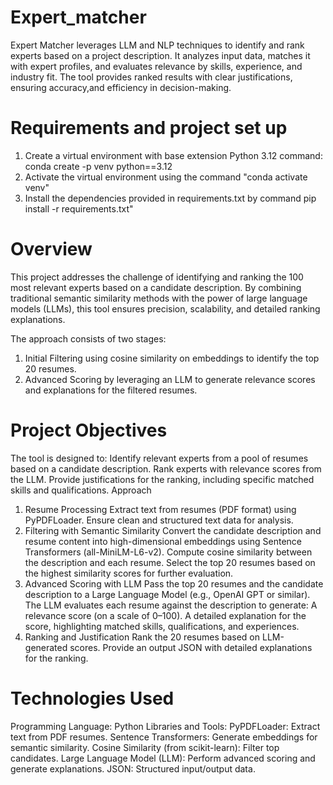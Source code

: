 # Expert_matcher
Expert Matcher leverages LLM and NLP techniques to identify and rank experts based on a project description. It analyzes input data, matches it with expert profiles, and evaluates relevance by skills, experience, and industry fit. The tool provides ranked results with clear justifications, ensuring accuracy,and efficiency in decision-making.

# Requirements and project set up
1) Create a virtual environment with base extension Python 3.12 
   command: conda create -p venv python==3.12
2) Activate the virtual environment using the command "conda activate venv"
3) Install the dependencies provided in requirements.txt by command pip install -r requirements.txt"
# Overview
This project addresses the challenge of identifying and ranking the 100 most relevant experts based on a candidate description. By combining traditional semantic similarity methods with the power of large language models (LLMs), this tool ensures precision, scalability, and detailed ranking explanations.

The approach consists of two stages:
1) Initial Filtering using cosine similarity on embeddings to identify the top 20 resumes.
2) Advanced Scoring by leveraging an LLM to generate relevance scores and explanations for the filtered resumes.

# Project Objectives
The tool is designed to:
Identify relevant experts from a pool of resumes based on a candidate description.
Rank experts with relevance scores from the LLM.
Provide justifications for the ranking, including specific matched skills and qualifications.
Approach
1. Resume Processing
Extract text from resumes (PDF format) using PyPDFLoader.
Ensure clean and structured text data for analysis.
2. Filtering with Semantic Similarity
Convert the candidate description and resume content into high-dimensional embeddings using Sentence Transformers (all-MiniLM-L6-v2).
Compute cosine similarity between the description and each resume.
Select the top 20 resumes based on the highest similarity scores for further evaluation.
3. Advanced Scoring with LLM
Pass the top 20 resumes and the candidate description to a Large Language Model (e.g., OpenAI GPT or similar).
The LLM evaluates each resume against the description to generate:
A relevance score (on a scale of 0–100).
A detailed explanation for the score, highlighting matched skills, qualifications, and experiences.
4. Ranking and Justification
Rank the 20 resumes based on LLM-generated scores.
Provide an output JSON with detailed explanations for the ranking.

# Technologies Used
Programming Language: Python
Libraries and Tools:
PyPDFLoader: Extract text from PDF resumes.
Sentence Transformers: Generate embeddings for semantic similarity.
Cosine Similarity (from scikit-learn): Filter top candidates.
Large Language Model (LLM): Perform advanced scoring and generate explanations.
JSON: Structured input/output data.


